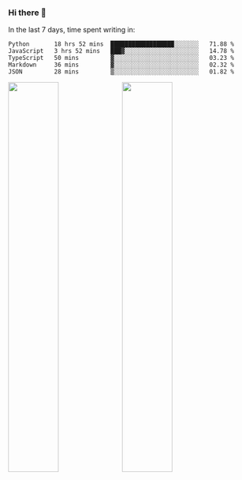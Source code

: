 ### Hi there 👋

In the last 7 days, time spent writing in:

<!--START_SECTION:waka-->
```text
Python       18 hrs 52 mins  ██████████████████░░░░░░░   71.88 % 
JavaScript   3 hrs 52 mins   ███▓░░░░░░░░░░░░░░░░░░░░░   14.78 % 
TypeScript   50 mins         ▓░░░░░░░░░░░░░░░░░░░░░░░░   03.23 % 
Markdown     36 mins         ▓░░░░░░░░░░░░░░░░░░░░░░░░   02.32 % 
JSON         28 mins         ▒░░░░░░░░░░░░░░░░░░░░░░░░   01.82 % 
```
<!--END_SECTION:waka-->

<img src="https://wakatime.com/share/@jimtje/5d0c92de-08f8-4a72-8f2f-6a9693d1e318.svg" width=45% height=45%> <img src="https://wakatime.com/share/@jimtje/501498ae-bda5-4da7-a89d-b40bcdd5556d.svg" width=45% height=45%>
